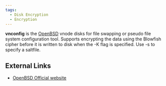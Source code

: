```yaml
---
tags:
  - Disk Encryption
  - Encryption
---
```

**vnconfig** is the [OpenBSD](openbsd.md) vnode disks for file
swapping or pseudo file system configuration tool. Supports encrypting
the data using the Blowfish cipher before it is written to disk when the
-K flag is specified. Use -s to specify a saltfile.

## External Links

* [OpenBSD Official website](http://www.openbsd.org/)
